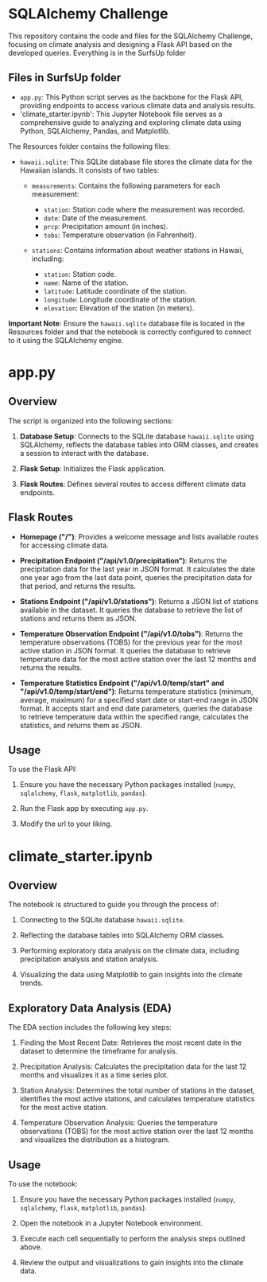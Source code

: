 # SQLAlchemy Challenge

This repository contains the code and files for the SQLAlchemy Challenge, focusing on climate analysis and designing a Flask API based on the developed queries. Everything is in the SurfsUp folder

## Files in SurfsUp folder

- `app.py`: This Python script serves as the backbone for the Flask API, providing endpoints to access various climate data and analysis results.
- 'climate_starter.ipynb': This Jupyter Notebook file serves as a comprehensive guide to analyzing and exploring climate data using Python, SQLAlchemy, Pandas, and Matplotlib.

The Resources folder contains the following files:

- `hawaii.sqlite`: This SQLite database file stores the climate data for the Hawaiian islands. It consists of two tables:

    - `measurements`: Contains the following parameters for each measurement:
        - `station`: Station code where the measurement was recorded.
        - `date`: Date of the measurement.
        - `prcp`: Precipitation amount (in inches).
        - `tobs`: Temperature observation (in Fahrenheit).

    - `stations`: Contains information about weather stations in Hawaii, including:
        - `station`: Station code.
        - `name`: Name of the station.
        - `latitude`: Latitude coordinate of the station.
        - `longitude`: Longitude coordinate of the station.
        - `elevation`: Elevation of the station (in meters).
        
**Important Note**: Ensure the `hawaii.sqlite` database file is located in the Resources folder and that the notebook is correctly configured to connect to it using the SQLAlchemy engine.


# app.py

## Overview

The script is organized into the following sections:

1. **Database Setup**: Connects to the SQLite database `hawaii.sqlite` using SQLAlchemy, reflects the database tables into ORM classes, and creates a session to interact with the database.

2. **Flask Setup**: Initializes the Flask application.

3. **Flask Routes**: Defines several routes to access different climate data endpoints.

## Flask Routes

- **Homepage ("/")**: Provides a welcome message and lists available routes for accessing climate data.

- **Precipitation Endpoint ("/api/v1.0/precipitation")**: Returns the precipitation data for the last year in JSON format. It calculates the date one year ago from the last data point, queries the precipitation data for that period, and returns the results.

- **Stations Endpoint ("/api/v1.0/stations")**: Returns a JSON list of stations available in the dataset. It queries the database to retrieve the list of stations and returns them as JSON.

- **Temperature Observation Endpoint ("/api/v1.0/tobs")**: Returns the temperature observations (TOBS) for the previous year for the most active station in JSON format. It queries the database to retrieve temperature data for the most active station over the last 12 months and returns the results.

- **Temperature Statistics Endpoint ("/api/v1.0/temp/start" and "/api/v1.0/temp/start/end")**: Returns temperature statistics (minimum, average, maximum) for a specified start date or start-end range in JSON format. It accepts start and end date parameters, queries the database to retrieve temperature data within the specified range, calculates the statistics, and returns them as JSON.

## Usage

To use the Flask API:

1. Ensure you have the necessary Python packages installed (`numpy`, `sqlalchemy`, `flask`, `matplotlib`, `pandas`).

2. Run the Flask app by executing `app.py`.

3. Modify the url to your liking.

# climate_starter.ipynb

## Overview

The notebook is structured to guide you through the process of:

1. Connecting to the SQLite database `hawaii.sqlite`.

2. Reflecting the database tables into SQLAlchemy ORM classes.

3. Performing exploratory data analysis on the climate data, including precipitation analysis and station analysis.

4. Visualizing the data using Matplotlib to gain insights into the climate trends.

## Exploratory Data Analysis (EDA)

The EDA section includes the following key steps:

1. Finding the Most Recent Date: Retrieves the most recent date in the dataset to determine the timeframe for analysis.

2. Precipitation Analysis: Calculates the precipitation data for the last 12 months and visualizes it as a time series plot.

3. Station Analysis: Determines the total number of stations in the dataset, identifies the most active stations, and calculates temperature statistics for the most active station.

4. Temperature Observation Analysis: Queries the temperature observations (TOBS) for the most active station over the last 12 months and visualizes the distribution as a histogram.

## Usage

To use the notebook:

1. Ensure you have the necessary Python packages installed (`numpy`, `sqlalchemy`, `flask`, `matplotlib`, `pandas`).

2. Open the notebook in a Jupyter Notebook environment.

3. Execute each cell sequentially to perform the analysis steps outlined above.

4. Review the output and visualizations to gain insights into the climate data.


